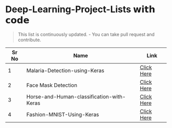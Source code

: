 # Deep-Learning-Project-Lists 𝘄𝗶𝘁𝗵 𝗰𝗼𝗱𝗲


> This list is continuously updated. - You can take pull request and contribute.


| Sr No | Name | Link |
|  ---         |    ---    |          ---       |
| 1| Malaria-Detection-using-Keras  |[Click Here](https://github.com/ervishuu/Malaria-detection-using-deep-learning)   |
|2 | Face Mask Detection |[Click Here](https://github.com/ervishuu/Face-Mask-Detection) |
|3 | Horse-and-Human-classification-with-Keras |[Click Here](https://github.com/ervishuu/Human-Or-Hourse-Classification)|
|4 | Fashion-MNIST-Using-Keras | [Click Here](https://github.com/ervishuu/Fashion-MNIST-Using-Keras)|
